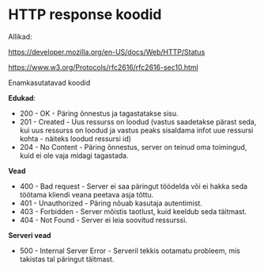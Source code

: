 # HTTP response koodid

Allikad:

https://developer.mozilla.org/en-US/docs/Web/HTTP/Status

https://www.w3.org/Protocols/rfc2616/rfc2616-sec10.html

Enamkasutatavad koodid

**Edukad**:

-   200 - OK - Päring õnnestus ja tagastatakse sisu.
-   201 - Created - Uus ressurss on loodud (vastus saadetakse pärast seda, kui uus ressurss on loodud ja vastus peaks sisaldama infot uue ressursi kohta - näiteks loodud ressursi id)
-   204 - No Content - Päring õnnestus, server on teinud oma toimingud, kuid ei ole vaja midagi tagastada.

**Vead**

-   400 - Bad request - Server ei saa päringut töödelda või ei hakka seda töötama kliendi veana peetava asja tõttu.
-   401 - Unauthorized - Päring nõuab kasutaja autentimist.
-   403 - Forbidden - Server mõistis taotlust, kuid keeldub seda täitmast.
-   404 - Not Found - Server ei leia soovitud ressurssi.

**Serveri vead**

-   500 - Internal Server Error - Serveril tekkis ootamatu probleem, mis takistas tal päringut täitmast.
